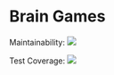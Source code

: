 # Brain Games
Maintainability: <a href="https://codeclimate.com/github/di122/backend-project-lvl1/maintainability"><img src="https://api.codeclimate.com/v1/badges/ef45997eef799ee64e85/maintainability" /></a>

Test Coverage: <a href="https://codeclimate.com/github/di122/backend-project-lvl1/test_coverage"><img src="https://api.codeclimate.com/v1/badges/ef45997eef799ee64e85/test_coverage" /></a>
